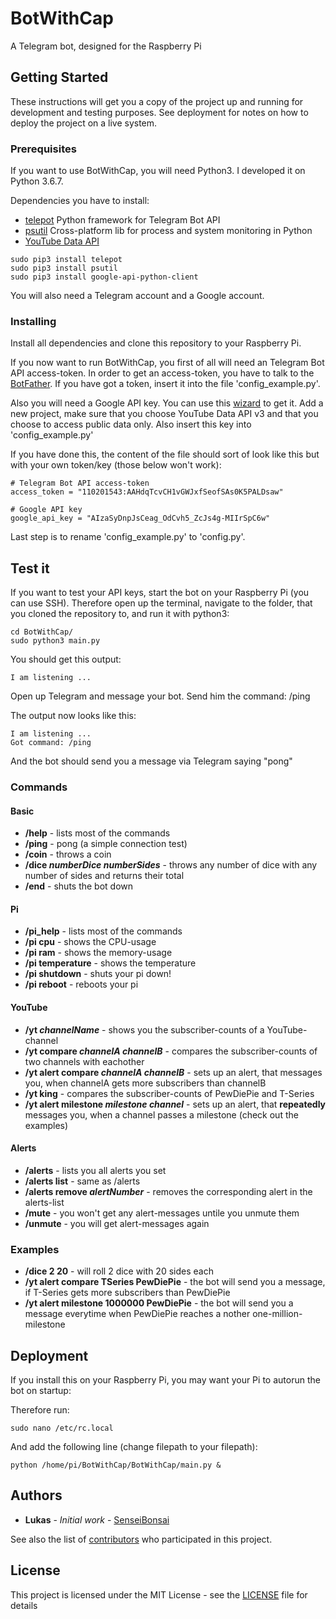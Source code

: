 # BotWithCap

A Telegram bot, designed for the Raspberry Pi

## Getting Started

These instructions will get you a copy of the project up and running for development and testing purposes. See deployment for notes on how to deploy the project on a live system.

### Prerequisites

If you want to use BotWithCap, you will need Python3. I developed it on Python 3.6.7.

Dependencies you have to install:
* [telepot](https://github.com/nickoala/telepot) Python framework for Telegram Bot API 
* [psutil](https://github.com/giampaolo/psutil) Cross-platform lib for process and system monitoring in Python
* [YouTube Data API](https://developers.google.com/youtube/v3/getting-started)


```
sudo pip3 install telepot
sudo pip3 install psutil
sudo pip3 install google-api-python-client
```

You will also need a Telegram account and a Google account.

### Installing

Install all dependencies and clone this repository to your Raspberry Pi.

If you now want to run BotWithCap, you first of all will need an Telegram Bot API access-token. In order to get an access-token, you have to talk to the [BotFather](https://core.telegram.org/bots/#6-botfather).
If you have got a token, insert it into the file 'config_example.py'.

Also you will need a Google API key. You can use this [wizard](https://console.developers.google.com/start/api?id=youtube) to get it. Add a new project, make sure that you choose YouTube Data API v3 and that you choose to access public data only.
Also insert this key into 'config_example.py'

If you have done this, the content of the file should sort of look like this but with your own token/key (those below won't work):

```
# Telegram Bot API access-token
access_token = "110201543:AAHdqTcvCH1vGWJxfSeofSAs0K5PALDsaw"

# Google API key
google_api_key = "AIzaSyDnpJsCeag_OdCvh5_ZcJs4g-MIIrSpC6w"
```

Last step is to rename 'config_example.py' to 'config.py'.

## Test it

If you want to test your API keys, start the bot on your Raspberry Pi (you can use SSH). Therefore open up the terminal, navigate to the folder, that you cloned the repository to, and run it with python3:

```
cd BotWithCap/
sudo python3 main.py
```

You should get this output:

```
I am listening ...
```

Open up Telegram and message your bot. Send him the command: /ping

The output now looks like this:

```
I am listening ...
Got command: /ping
```

And the bot should send you a message via Telegram saying "pong"

### Commands

#### Basic
* **/help** - lists most of the commands
* **/ping** - pong (a simple connection test)
* **/coin** - throws a coin
* **/dice *numberDice* *numberSides*** - throws any number of dice with any number of sides and returns their total
* **/end** - shuts the bot down

#### Pi
* **/pi_help** - lists most of the commands
* **/pi cpu** - shows the CPU-usage
* **/pi ram** - shows the memory-usage
* **/pi temperature** - shows the temperature
* **/pi shutdown** - shuts your pi down!
* **/pi reboot** - reboots your pi

#### YouTube
* **/yt *channelName*** - shows you the subscriber-counts of a YouTube-channel
* **/yt compare *channelA* *channelB*** - compares the subscriber-counts of two channels with eachother
* **/yt alert compare *channelA* *channelB*** - sets up an alert, that messages you, when channelA gets more subscribers than channelB
* **/yt king** - compares the subscriber-counts of PewDiePie and T-Series
* **/yt alert milestone *milestone* *channel*** - sets up an alert, that **repeatedly** messages you, when a channel passes a milestone (check out the examples) 

#### Alerts
* **/alerts** - lists you all alerts you set
* **/alerts list** - same as /alerts
* **/alerts remove *alertNumber*** - removes the corresponding alert in the alerts-list
* **/mute** - you won't get any alert-messages untile you unmute them
* **/unmute** - you will get alert-messages again

### Examples
* **/dice 2 20** - will roll 2 dice with 20 sides each
* **/yt alert compare TSeries PewDiePie** - the bot will send you a message, if T-Series gets more subscribers than PewDiePie
* **/yt alert milestone 1000000 PewDiePie** - the bot will send you a message everytime when PewDiePie reaches a nother one-million-milestone

## Deployment

If you install this on your Raspberry Pi, you may want your Pi to autorun the bot on startup:

Therefore run:

```
sudo nano /etc/rc.local
```

And add the following line (change filepath to your filepath):

```
python /home/pi/BotWithCap/BotWithCap/main.py &
```

## Authors

* **Lukas** - *Initial work* - [SenseiBonsai](https://github.com/SenseiBonsai)

See also the list of [contributors](https://github.com/SenseiBonsai/BotWithCap/graphs/contributors) who participated in this project.

## License

This project is licensed under the MIT License - see the [LICENSE](LICENSE) file for details
